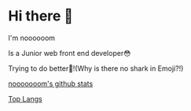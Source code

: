 # Hi there 👋

I'm noooooom

Is a Junior web front end developer😳

Trying to do better🐬!(Why is there no shark in Emoji?!)

[nooooooom's github stats](https://github-readme-stats.vercel.app/api?username=nooooooom)

[Top Langs](https://github-readme-stats.vercel.app/api/top-langs/?username=nooooooom&layout=compact)
